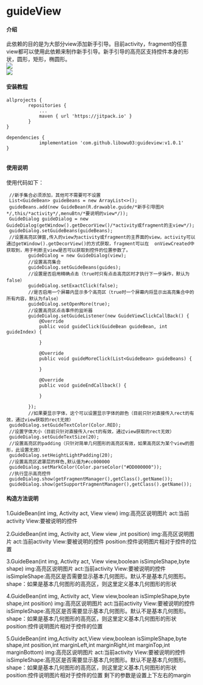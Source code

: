 # guideView

#### 介绍
此依赖的目的是为大部分view添加新手引导。目前activity，fragment的任意view都可以使用此依赖来制作新手引导。新手引导的高亮区支持控件本身的形状，圆形，矩形，椭圆形。<br>
![](https://images.gitee.com/uploads/images/2019/0806/145419_c5ce617d_1951678.gif)<br>
![](https://images.gitee.com/uploads/images/2019/0806/145222_ade564b4_1951678.gif)

#### 安装教程
```
allprojects {
		repositories {
			...
			maven { url 'https://jitpack.io' }
		}
}

dependencies {
	        implementation 'com.github.libowu03:guideview:v1.0.1'
}
  
```

#### 使用说明
使用代码如下：
```
 //新手集合必须添加，其他可不需要可不设置
 List<GuideBean> guideBeans = new ArrayList<>();
 guideBeans.add(new GuideBean(R.drawable.guide/*新手引导图片*/,this/*activity*/,menuBtn/*要说明的view*/));
 GuideDialog guideDialog = new GuideDialog(getWindow().getDecorView()/*activity或fragment的主view*/);
 guideDialog.setGuideBeans(guideBeans);
 //设置高亮区弹窗,传入的view为activity或fragment的主界面的view，activity可以通过getWindow().getDecorView()的方式获取，fragment可以在  onViewCreated中获取到，用于判断主view是否可以获取到控件的位置参数了。
        guideDialog = new GuideDialog(view);
        //设置高亮集合
        guideDialog.setGuideBeans(guides);
        //设置是否启用精确点击（true时只有点击高亮区时才执行下一步操作，默认为false）
        guideDialog.setExactClick(false);
        //是否启用一个屏幕内显示多个高亮区（true时一个屏幕内将显示出高亮集合中的所有内容，默认为false）
        guideDialog.setOpenMore(true);
        //设置高亮区点击事件的监听器
        guideDialog.setGuideListener(new GuideViewClickCallBack() {
            @Override
            public void guideClick(GuideBean guideBean, int guideIndex) {

            }

            @Override
            public void guideMoreClick(List<GuideBean> guideBeans) {

            }

            @Override
            public void guideEndCallback() {

            }

        });
        //如果要显示字体，这个可以设置显示字体的颜色（目前只针对直接传入rect的有效，通过view获取的rect无效）
 guideDialog.setGuideTextColor(Color.RED);
 //设置字体大小（目前只针对直接传入rect的有效，通过view获取的rect无效）
 guideDialog.setGuideTextSize(20);
 //设置高亮区的padding（只针对简单几何图形的高亮区有效，如果高亮区为某个view的图形，此设置无效）
 guideDialog.setHeightLightPadding(20);
 //设置高亮区遮罩层的样色,默认值为#cc000000
 guideDialog.setMarkColor(Color.parseColor("#DD000000"));
 //执行显示高亮控件
 guideDialog.show(getFragmentManager(),getClass().getName());
 guideDialog.show(getSupportFragmentManager(),getClass().getName());
```

#### 构造方法说明
1.GuideBean(int img, Activity act, View view)
img:高亮区说明图片
act:当前activity
View:要被说明的控件

2.GuideBean(int img, Activity act, View view ,int position)
img:高亮区说明图片
act:当前activity
View:要被说明的控件
position:控件说明图片相对于控件的位置

3.GuideBean(int img, Activity act, View view,boolean isSimpleShape,byte shape)
img:高亮区说明图片
act:当前activity
View:要被说明的控件
isSimpleShape:高亮区是否需要显示基本几何图形。默认不是基本几何图形。
shape：如果是基本几何图形的高亮区，则这里定义基本几何图形的形状

4.GuideBean(int img, Activity act, View view,boolean isSimpleShape,byte shape,int position)
img:高亮区说明图片
act:当前activity
View:要被说明的控件
isSimpleShape:高亮区是否需要显示基本几何图形。默认不是基本几何图形。
shape：如果是基本几何图形的高亮区，则这里定义基本几何图形的形状
position:控件说明图片相对于控件的位置

5.GuideBean(int img,Activity act,View view,boolean isSimpleShape,byte shape,int position,int marginLeft,int marginRight,int marginTop,int marginBottom)
img:高亮区说明图片
act:当前activity
View:要被说明的控件
isSimpleShape:高亮区是否需要显示基本几何图形。默认不是基本几何图形。
shape：如果是基本几何图形的高亮区，则这里定义基本几何图形的形状
position:控件说明图片相对于控件的位置
剩下的参数是设置上下左右的margin
